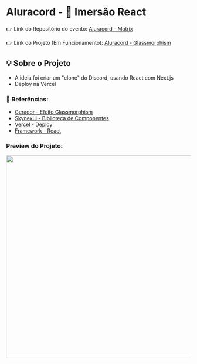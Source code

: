 # Aluracord - 🥽 Imersão React

👉 Link do Repositório do evento: <a href="https://github.com/alura-challenges/aluracord-matrix.git">Aluracord - Matrix</a>

👉 Link do Projeto (Em Funcionamento): <a href="https://aluracord-glassmorphism.vercel.app/">Aluracord - Glassmorphism</a>

## 💡 Sobre o Projeto
- A ideia foi criar um "clone" do Discord, usando React com Next.js
- Deploy na Vercel

### 🔎 Referências:
- <a href="https://hype4.academy/tools/glassmorphism-generator">Gerador - Efeito Glassmorphism</a>
- <a href="https://skynexui.dev/">Skynexui - Biblioteca de Componentes</a>
- <a href="https://vercel.com/">Vercel - Deploy</a>
- <a href="https://nextjs.org/">Framework - React</a>

### **Preview** do Projeto:

<a href="https://aluracord-glassmorphism.vercel.app/">
  <img src="https://cdn.discordapp.com/attachments/897304698468565022/937857998167105556/Screenshot_1.png" width="550px"/>
</a>

## 
